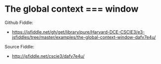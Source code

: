 # The global context === window 

Github Fiddle:
- https://jsfiddle.net/gh/get/library/pure/Harvard-DCE-CSCIE3/e3-jsfiddles/tree/master/examples/the-global-context-window-dafv7e4u/

Source Fiddle:
- http://jsfiddle.net/cscie3/dafv7e4u/

